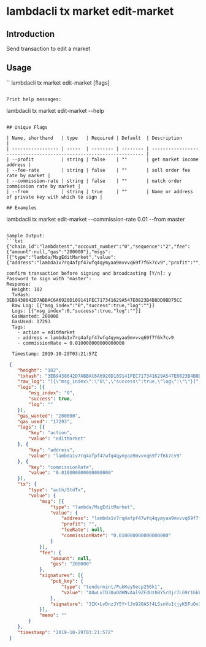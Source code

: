# lambdacli tx market edit-market

## Introduction

Send transaction to edit a market

## Usage

``
lambdacli tx market edit-market [flags]
```

Print help messages:
```
lambdacli tx market edit-market --help
```

## Unique Flags

| Name, shorthand   | type   | Required | Default  | Description                                                         |
| ----------------- | -----  | -------- | -------- | ------------------------------------------------------------------- | 
| --profit          | string | false    | ""       | get market income address |
| --fee-rate        | string | false    | ""       | sell order fee rate by market |
| --commission-rate | string | false    | ""       | match order commission rate by market |
| --from            | string | true     | ""       | Name or address of private key with which to sign |

## Examples

```
 lambdacli tx market edit-market --commission-rate 0.01 --from master

```

Sample Output:
```txt
{"chain_id":"lambdatest","account_number":"0","sequence":"2","fee":{"amount":null,"gas":"200000"},"msgs":[{"type":"lambda/MsgEditMarket","value":{"address":"lambda1v7rq4afpf47wfq4qymyaa9mvvvq69f7f6k7cv9","profit":"","feeRate":null,"commissionRate":"0.010000000000000000"}}],"memo":""}

confirm transaction before signing and broadcasting [Y/n]: y
Password to sign with 'master':
Response:
  Height: 102
  TxHash: 3EB9438642D7ABBAC6A6920D109141FEC717341629A547E0823B4B8DD9BD75CC
  Raw Log: [{"msg_index":"0","success":true,"log":""}]
  Logs: [{"msg_index":0,"success":true,"log":""}]
  GasWanted: 200000
  GasUsed: 17293
  Tags: 
    - action = editMarket
    - address = lambda1v7rq4afpf47wfq4qymyaa9mvvvq69f7f6k7cv9
    - commissionRate = 0.010000000000000000

  Timestamp: 2019-10-29T03:21:57Z

```

```json
 {
 	"height": "102",
 	"txhash": "3EB9438642D7ABBAC6A6920D109141FEC717341629A547E0823B4B8DD9BD75CC",
 	"raw_log": "[{\"msg_index\":\"0\",\"success\":true,\"log\":\"\"}]",
 	"logs": [{
 		"msg_index": "0",
 		"success": true,
 		"log": ""
 	}],
 	"gas_wanted": "200000",
 	"gas_used": "17293",
 	"tags": [{
 		"key": "action",
 		"value": "editMarket"
 	}, {
 		"key": "address",
 		"value": "lambda1v7rq4afpf47wfq4qymyaa9mvvvq69f7f6k7cv9"
 	}, {
 		"key": "commissionRate",
 		"value": "0.010000000000000000"
 	}],
 	"tx": {
 		"type": "auth/StdTx",
 		"value": {
 			"msg": [{
 				"type": "lambda/MsgEditMarket",
 				"value": {
 					"address": "lambda1v7rq4afpf47wfq4qymyaa9mvvvq69f7f6k7cv9",
 					"profit": "",
 					"feeRate": null,
 					"commissionRate": "0.010000000000000000"
 				}
 			}],
 			"fee": {
 				"amount": null,
 				"gas": "200000"
 			},
 			"signatures": [{
 				"pub_key": {
 					"type": "tendermint/PubKeySecp256k1",
 					"value": "A8wLxTD30uOdHNvAal9ZFdUzhBY5rOjr7LG9r1GkEtzX"
 				},
 				"signature": "3IK+LvDnzJY5Y+lJn920ASf4LSsnVo1tjyK5FuOv3o5nDjyjLj6TofbumqG13JcfPbsyap7b0ENkk1NPbTUoLg=="
 			}],
 			"memo": ""
 		}
 	},
 	"timestamp": "2019-10-29T03:21:57Z"
 }
```

